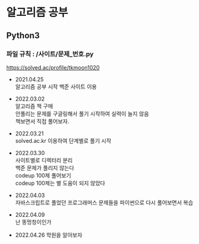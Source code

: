 # 알고리즘 공부
## Python3

### 파일 규칙 : /사이트/문제_번호.py

https://solved.ac/profile/tkmoon1020


- 2021.04.25  
  알고리즘 공부 시작
  백준 사이트 이용

- 2022.03.02  
  알고리즘 책 구매  
  안풀리는 문제를 구글링해서 풀기 시작하여 실력이 늘지 않음  
  책보면서 직접 풀어보자.

- 2022.03.21  
  solved.ac.kr 이용하여 단계별로 풀기 시작  
  
- 2022.03.30  
  사이트별로 디렉터리 분리  
  백준 문제가 풀리지 않는다  
  codeup 100제 풀어보기  
  codeup 100제는 별 도움이 되지 않았다  
  
- 2022.04.03  
  자바스크립트로 풀었던 프로그래머스 문제들을 파이썬으로 다시 풀어보면서 복습

- 2022.04.09  
  난 똥멍청이인가
  
- 2022.04.26
  학원을 알아보자
  
